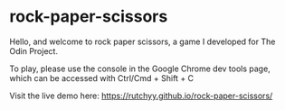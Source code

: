 # rock-paper-scissors
Hello, and welcome to rock paper scissors, a game I developed for The Odin Project.

To play, please use the console in the Google Chrome dev tools page, which can be accessed with Ctrl/Cmd + Shift + C

Visit the live demo here: https://rutchyy.github.io/rock-paper-scissors/